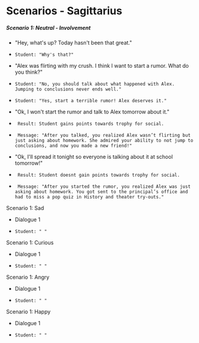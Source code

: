 # Scenarios - Sagittarius

##### Scenario 1: Neutral - Involvement
  - "Hey, what's up? Today hasn't been that great."
  -     Student: "Why's that?"
 - "Alex was flirting with my crush. I think I want to start a rumor. What do you think?" 
 -     Student: "No, you should talk about what happened with Alex. Jumping to conclusions never ends well."
 -     Student: "Yes, start a terrible rumor! Alex deserves it."
 - "Ok, I won't start the rumor and talk to Alex tomorrow about it."
 -      Result: Student gains points towards trophy for social.
 -      Message: "After you talked, you realized Alex wasn’t flirting but just asking about homework. She admired your ability to not jump to conclusions, and now you made a new friend!"
 - "Ok, I'll spread it tonight so everyone is talking about it at school tomorrow!"
 -      Result: Student doesnt gain points towards trophy for social. 
 -      Message: "After you started the rumor, you realized Alex was just asking about homework. You got sent to the principal’s office and had to miss a pop quiz in History and theater try-outs."


 
Scenario 1: Sad
  - Dialogue 1
  -     Student: " "

Scenario 1: Curious
  - Dialogue 1
  -     Student: " "
 
 Scenario 1: Angry
  - Dialogue 1
  -     Student: " "

Scenario 1: Happy
  - Dialogue 1
  -     Student: " "




